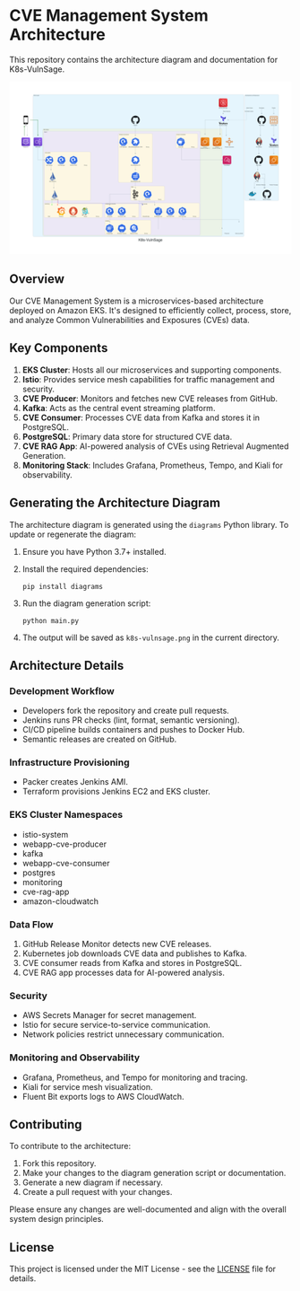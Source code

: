 # CVE Management System Architecture

This repository contains the architecture diagram and documentation for K8s-VulnSage.

![Architecture Diagram](./k8s-vulnsage.png)

## Overview

Our CVE Management System is a microservices-based architecture deployed on Amazon EKS. It's designed to efficiently collect, process, store, and analyze Common Vulnerabilities and Exposures (CVEs) data.

## Key Components

1. **EKS Cluster**: Hosts all our microservices and supporting components.
2. **Istio**: Provides service mesh capabilities for traffic management and security.
3. **CVE Producer**: Monitors and fetches new CVE releases from GitHub.
4. **Kafka**: Acts as the central event streaming platform.
5. **CVE Consumer**: Processes CVE data from Kafka and stores it in PostgreSQL.
6. **PostgreSQL**: Primary data store for structured CVE data.
7. **CVE RAG App**: AI-powered analysis of CVEs using Retrieval Augmented Generation.
8. **Monitoring Stack**: Includes Grafana, Prometheus, Tempo, and Kiali for observability.

## Generating the Architecture Diagram

The architecture diagram is generated using the `diagrams` Python library. To update or regenerate the diagram:

1. Ensure you have Python 3.7+ installed.

2. Install the required dependencies:
   ```
   pip install diagrams
   ```

3. Run the diagram generation script:
   ```
   python main.py
   ```

4. The output will be saved as `k8s-vulnsage.png` in the current directory.

## Architecture Details

### Development Workflow
- Developers fork the repository and create pull requests.
- Jenkins runs PR checks (lint, format, semantic versioning).
- CI/CD pipeline builds containers and pushes to Docker Hub.
- Semantic releases are created on GitHub.

### Infrastructure Provisioning
- Packer creates Jenkins AMI.
- Terraform provisions Jenkins EC2 and EKS cluster.

### EKS Cluster Namespaces
- istio-system
- webapp-cve-producer
- kafka
- webapp-cve-consumer
- postgres
- monitoring
- cve-rag-app
- amazon-cloudwatch

### Data Flow
1. GitHub Release Monitor detects new CVE releases.
2. Kubernetes job downloads CVE data and publishes to Kafka.
3. CVE consumer reads from Kafka and stores in PostgreSQL.
4. CVE RAG app processes data for AI-powered analysis.

### Security
- AWS Secrets Manager for secret management.
- Istio for secure service-to-service communication.
- Network policies restrict unnecessary communication.

### Monitoring and Observability
- Grafana, Prometheus, and Tempo for monitoring and tracing.
- Kiali for service mesh visualization.
- Fluent Bit exports logs to AWS CloudWatch.

## Contributing

To contribute to the architecture:

1. Fork this repository.
2. Make your changes to the diagram generation script or documentation.
3. Generate a new diagram if necessary.
4. Create a pull request with your changes.

Please ensure any changes are well-documented and align with the overall system design principles.

## License

This project is licensed under the MIT License - see the [LICENSE](LICENSE) file for details.